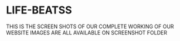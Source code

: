 # LIFE-BEATSS
THIS IS THE SCREEN SHOTS OF OUR COMPLETE WORKING OF OUR WEBSITE
IMAGES ARE ALL AVAILABLE ON SCREENSHOT FOLDER
